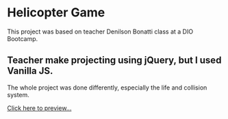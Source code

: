 # Helicopter Game

This project was based on teacher Denilson Bonatti class at a DIO Bootcamp.

## Teacher make projecting using jQuery, but I used Vanilla JS.

The whole project was done differently, especially the life and collision system.

<a href="https://phscezario.github.io/Javascript-Course-Projects/Helicopter-Game/">Click here to preview...</a>
